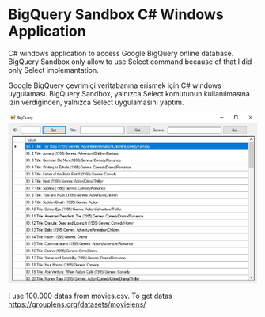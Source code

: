 # BigQuery Sandbox C# Windows Application
 
C# windows application to access Google BigQuery online database. BigQuery Sandbox only allow to use Select command because of that I did only Select implemantation.

Google BigQuery çevrimiçi veritabanına erişmek için C# windows uygulaması. BigQuery Sandbox, yalnızca Select komutunun kullanılmasına izin verdiğinden, yalnızca Select uygulamasını yaptım.

<p>
  <img src="doc/test1.JPG">
</p>

I use 100.000 datas from movies.csv. To get datas <a>https://grouplens.org/datasets/movielens/</a>
